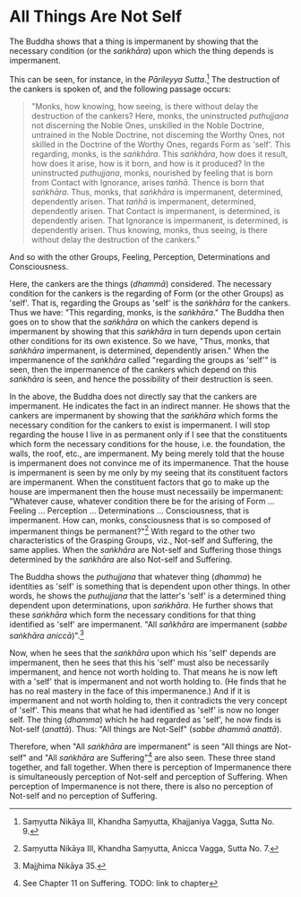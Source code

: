 
# All Things Are Not Self

The Buddha shows that a thing is impermanent by showing that the
necessary condition (or the *saṅkhāra*) upon which the thing depends
is impermanent.

This can be seen, for instance, in the *Pārileyya Sutta*.[^parileyya]
The destruction of the cankers is spoken of, and the following passage
occurs:

> "Monks, how knowing, how seeing, is there without delay the
> destruction of the cankers? Here, monks, the uninstructed
> *puthujjana* not discerning the Noble Ones, unskilled in the Noble
> Doctrine, untrained in the Noble Doctrine, not disceming the Worthy
> Ones, not skilled in the Doctrine of the Worthy Ones, regards Form
> as 'self'.  This regarding, monks, is the *saṅkhāra*. This
> *saṅkhāra*, how does it result, how does it arise, how is it born,
> and how is it produced? In the uninstructed *puthujjana*, monks,
> nourished by feeling that is born from Contact with Ignorance,
> arises *taṅhā*. Thence is born that *saṅkhāra*.  Thus, monks, that
> *saṅkhāra* is impermanent, determined, dependently arisen. That
> *taṅhā* is impermanent, determined, dependently arisen. That Contact
> is impermanent, is determined, is dependently arisen. That Ignorance
> is impermanent, is determined, is dependently arisen. Thus knowing,
> monks, thus seeing, is there without delay the destruction of the
> cankers."

And so with the other Groups, Feeling, Perception, Determinations
and Consciousness.

[^parileyya]: Saṃyutta Nikāya III, Khandha Saṃyutta, Khajjaniya Vagga, Sutta No. 9.

Here, the cankers are the things (*dhammā*) considered. The necessary
condition for the cankers is the regarding of Form (or the other
Groups) as 'self'. That is, regarding the Groups as 'self' is the
*saṅkhāra* for the cankers. Thus we have: "This regarding, monks, is
the *saṅkhāra*." The Buddha then goes on to show that the *saṅkhāra*
on which the cankers depend is impermanent by showing that this
*saṅkhāra* in turn depends upon certain other conditions for its own
existence. So we have, "Thus, monks, that *saṅkhāra* impermanent, is
determined, dependently arisen." When the impermanence of the
*saṅkhāra* called "regarding the groups as 'self'" is seen, then the
impermanence of the cankers which depend on this *saṅkhāra* is seen,
and hence the possibility of their destruction is seen.

In the above, the Buddha does not directly say that the cankers are
impermanent. He indicates the fact in an indirect manner. He shows
that the cankers are impermanent by showing that the *saṅkhāra* which
forms the necessary condition for the cankers to exist is impermanent.
I will stop regarding the house I live in as permanent only if I see
that the constituents which form the necessary conditions for the
house, i.e. the foundation, the walls, the roof, etc., are
impermanent. My being merely told that the house is impermanent does
not convince me of its impermanence.  That the house is impermanent is
seen by me only by my seeing that its constituent factors are
impermanent. When the constituent factors that go to make up the house
are impermanent then the house must necessaiily be impermanent:
"Whatever cause, whatever condition there be for the arising of
Form ... Feeling ... Perception ... Determinations ...
Consciousness, that is impermanent. How can, monks, consciousness that
is so composed of impermanent things be permanent?"[^cause] With
regard to the other two characteristics of the Grasping Groups, viz.,
Not-self and Suffering, the same applies.  When the *saṅkhāra* are
Not-self and Suffering those things determined by the *saṅkhāra* are
also Not-self and Suffering.

[^cause]: Saṃyutta Nikāya III, Khandha Saṃyutta, Anicca Vagga, Sutta No. 7.

The Buddha shows the *puthujjana* that whatever thing (*dhamma*) he
identities as 'self' is something that is dependent upon other things.
In other words, he shows the *puthujjana* that the latter's 'self' is
a determined thing dependent upon determinations, upon *saṅkhāra*.
He further shows that these *saṅkhāra* which form the necessary
conditions for that thing identified as 'self' are impermanent. "All
*sañkhāra* are impermanent (*sabbe saṅkhāra aniccā*)".[^anicca]

[^anicca]: Majjhima Nikāya 35.

Now, when he sees that the *saṅkhāra* upon which his 'self' depends
are impermanent, then he sees that this his 'self' must also be
necessarily impermanent, and hence not worth holding to.  That means
he is now left with a 'self' that is impermanent and not worth holding
to. (He finds that he has no real mastery in the face of this
impermanence.) And if it is impermanent and not worth holding to, then
it contradicts the very concept of 'self'.  This means that what he
had identified as 'self' is now no longer self. The thing (*dhamma*)
which he had regarded as 'self', he now finds is Not-self (*anattā*).
Thus: "All things are Not-Self" (*sabbe dhammā anattā*).

Therefore, when "All *saṅkhāra* are impermanent" is seen "All things
are Not-self" and "All *saṅkhāra* are Suffering"[^see] are also seen.
These three stand together, and fall together. When there is
perception of Impermanence there is simultaneously perception of
Not-self and perception of Suffering. When perception of Impermanence
is not there, there is also no perception of Not-self and no
perception of Suffering.

[^see]: See Chapter 11 on Suffering. TODO: link to chapter

